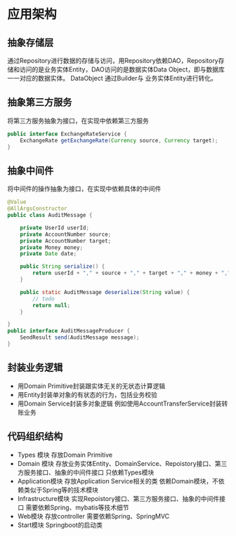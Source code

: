 # 应用架构

## 抽象存储层

通过Repository进行数据的存储与访问，用Repository依赖DAO，Repository存储和访问的是业务实体Entity，DAO访问的是数据实体Data Object，即与数据库一一对应的数据实体。
 DataObject 通过Builder与 业务实体Entity进行转化。

## 抽象第三方服务

 将第三方服务抽象为接口，在实现中依赖第三方服务

```java
public interface ExchangeRateService {
    ExchangeRate getExchangeRate(Currency source, Currency target);
}
```

## 抽象中间件

将中间件的操作抽象为接口，在实现中依赖具体的中间件

```java
@Value
@AllArgsConstructor
public class AuditMessage {

    private UserId userId;
    private AccountNumber source;
    private AccountNumber target;
    private Money money;
    private Date date;

    public String serialize() {
        return userId + "," + source + "," + target + "," + money + "," + date;   
    }

    public static AuditMessage deserialize(String value) {
        // todo
        return null;
    }

}
public interface AuditMessageProducer {
    SendResult send(AuditMessage message);
}
```

## 封装业务逻辑

* 用Domain Primitive封装跟实体无关的无状态计算逻辑
* 用Entity封装单对象的有状态的行为，包括业务校验
* 用Domain Service封装多对象逻辑
      例如使用AccountTransferService封装转账业务

##  代码组织结构

* Types 模块
      存放Domain Primitive
*  Domain 模块
      存放业务实体Entity、DomainService、Repoistory接口、第三方服务接口、抽象的中间件接口
      只依赖Types模块
*  Application模块
      存放Application Service相关的类
      依赖Domain模块，不依赖类似于Spring等的技术模块
*  Infrastructure模块
      实现Repoistory接口、第三方服务接口、抽象的中间件接口
      需要依赖Spring、mybatis等技术细节
* Web模块
      存放controller
      需要依赖Spring、SpringMVC
* Start模块
      Springboot的启动类